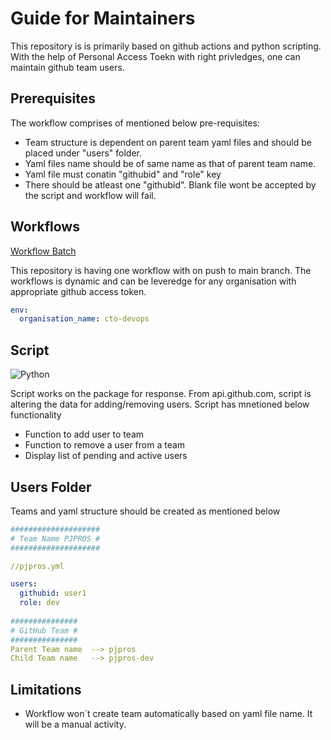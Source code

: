 # Guide for Maintainers
This repository is is primarily based on github actions and python scripting. With the help of Personal Access Toekn with right privledges, one can maintain github team users.

## Prerequisites
The workflow comprises of mentioned below pre-requisites:
 
  - Team structure is dependent on parent team yaml files and should be placed under "users" folder.
  - Yaml files name should be of same name as that of parent team name.
  - Yaml file must conatin "githubid" and "role" key
  - There should be atleast one "githubid". Blank file wont be accepted by the script and workflow will fail.
   

## Workflows
[Workflow Batch]()

This repository is having one workflow with on push to main branch. The workflows is dynamic and can be leveredge for any organisation with appropriate github access token.

```yml
env:
  organisation_name: cto-devops 
```
## Script
![Python](https://img.shields.io/badge/python-3670A0?style=for-the-badge&logo=python&logoColor=ffdd54)

Script works on the package for response. From api.github.com, script is altering the data for adding/removing users. Script has mnetioned below functionality
  - Function to add user to team
  - Function to remove a user from a team
  - Display list of pending and active users

## Users Folder
Teams and yaml structure should be created as mentioned below
```yml
####################
# Team Name PJPROS #
####################

//pjpros.yml

users:
  githubid: user1
  role: dev
  
###############
# GitHub Team #
###############
Parent Team name  --> pjpros
Child Team name   --> pjpros-dev

 ```
## Limitations
- Workflow won`t create team automatically based on yaml file name. It will be a manual activity.



